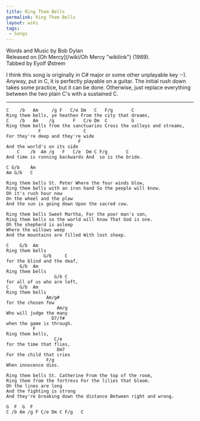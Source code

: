 ```yaml
---
title: Ring Them Bells
permalink: Ring Them Bells
layout: wiki
tags:
 - Songs
---
```


Words and Music by Bob Dylan  
Released on [Oh Mercy](/wiki/Oh Mercy "wikilink") (1989).  
Tabbed by Eyolf Østrem

I think this song is originally in C\# major or some other unplayable
key :-). Anyway, put in C, it is perfectly playable on a guitar. The
initial rush down takes some practice, but it can be done. Otherwise,
just replace everything between the two plain C's with a sustained C.

* * * * *

    C    /b   Am     /g F   C/e Dm   C   F/g       C
    Ring them bells, ye heathen From the city that dreams,
    C    /b   Am    /g       F   C/e Dm  C         G
    Ring them bells from the sanctuaries Cross the valleys and streams,
                F                C
    For they're deep and they're wide
                               F
    And the world's on its side
        C    /b  Am /g   F   C/e  Dm C F/g       C
    And time is running backwards And  so is the bride.

    C G/b    Am
    Am G/b   C

    Ring them bells St. Peter Where the four winds blow,
    Ring them bells with an iron hand So the people will know.
    Oh it's rush hour now
    On the wheel and the plow
    And the sun is going down Upon the sacred cow.

    Ring them bells Sweet Martha, For the poor man's son,
    Ring them bells so the world will know That God is one.
    Oh the shepherd is asleep
    Where the willows weep
    And the mountains are filled With lost sheep.

    C    G/b  Am
    Ring them bells
                  G/b     C
    for the blind and the deaf,
         G/b  Am
    Ring them bells
                      G/b C
    for all of us who are left,
    C    G/b  Am
    Ring them bells
                   Am/g#
    for the chosen few
                       Am/g
    Who will judge the many
                     D7/f#
    when the game is through.
              F
    Ring them bells,
                      C/e
    for the time that flies,
                       Dm7
    For the child that cries
                   F/g
    When innocence dies.

    Ring them bells St. Catherine From the top of the room,
    Ring them from the fortress For the lilies that bloom.
    Oh the lines are long
    And the fighting is strong
    And they're breaking down the distance Between right and wrong.

    G  F  G  F
    C /b Am /g F C/e Dm C F/g   C

